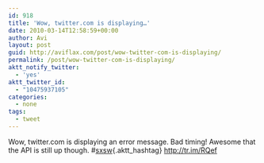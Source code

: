 ```yaml
---
id: 918
title: 'Wow, twitter.com is displaying…'
date: 2010-03-14T12:58:59+00:00
author: Avi
layout: post
guid: http://aviflax.com/post/wow-twitter-com-is-displaying/
permalink: /post/wow-twitter-com-is-displaying/
aktt_notify_twitter:
  - 'yes'
aktt_twitter_id:
  - "10475937105"
categories:
  - none
tags:
  - tweet
---
```

Wow, twitter.com is displaying an error message. Bad timing! Awesome that the API is still up though. #[sxsw](http://search.twitter.com/search?q=%23sxsw){.aktt_hashtag} <a href="http://tr.im/RQef" rel="nofollow">http://tr.im/RQef</a>